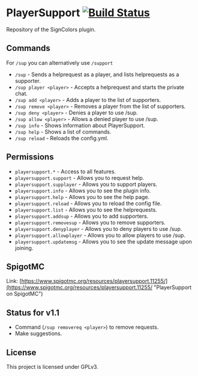 PlayerSupport [![Build Status](https://travis-ci.org/Pixelhash/PlayerSupport.svg?branch=master)](https://travis-ci.org/Pixelhash/PlayerSupport)
================================================================================================================================================

Repository of the SignColors plugin.

## Commands

For `/sup` you can alternatively use `/support`

- `/sup` - Sends a helprequest as a player, and lists helprequests as a supporter.
- `/sup player <player>` - Accepts a helprequest and starts the private chat.
- `/sup add <player>` - Adds a player to the list of supporters.
- `/sup remove <player>` - Removes a player from the list of supporters.
- `/sup deny <player>` - Denies a player to use /sup.
- `/sup allow <player>` - Allows a denied player to use /sup.
- `/sup info` - Shows information about PlayerSupport.
- `/sup help` - Shows a list of commands.
- `/sup reload` - Reloads the config.yml.

## Permissions

- `playersupport.*` - Access to all features.
- `playersupport.support` - Allows you to request help.
- `playersupport.supplayer` - Allows you to support players.
- `playersupport.info` - Allows you to see the plugin info.
- `playersupport.help` - Allows you to see the help page.
- `playersupport.reload` - Allows you to reload the config file.
- `playersupport.list` - Allows you to see the helprequests.
- `playersupport.addsup` - Allows you to add supporters.
- `playersupport.removesup` - Allows you to remove supporters.
- `playersupport.denyplayer` - Allows you to deny players to use /sup.
- `playersupport.allowplayer` - Allows you to allow players to use /sup.
- `playersupport.updatemsg` - Allows you to see the update message upon joining.

## SpigotMC

Link: [https://www.spigotmc.org/resources/playersupport.11255/](https://www.spigotmc.org/resources/playersupport.11255/ "PlayerSupport on SpigotMC")

## Status for v1.1

 * Command (`/sup removereq <player>`) to remove requests.
 * Make suggestions.

## License

This project is licensed under GPLv3.
